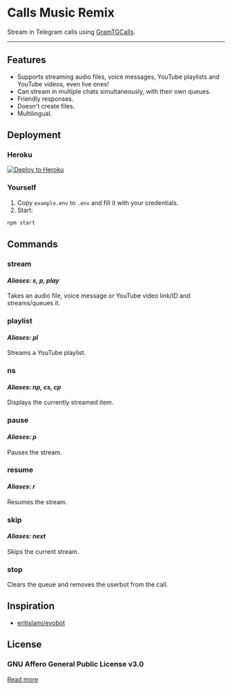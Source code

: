 # Calls Music Remix

Stream in Telegram calls using [GramTGCalls](https://github.com/tgcallsjs/gram-tgcalls).

---

## Features

- Supports streaming audio files, voice messages, YouTube playlists and YouTube videos, even live ones!
- Can stream in multiple chats simultaneously, with their own queues.
- Friendly responses.
- Doesn't create files.
- Multilingual.

## Deployment

### Heroku

[![Deploy to Heroku](https://www.herokucdn.com/deploy/button.svg)](https://heroku.com/deploy?template=https://github.com/callsmusic/CallsMusicRemix)

### Yourself

1. Copy `example.env` to `.env` and fill it with your credentials.
2. Start:

```bash
npm start
```

## Commands

### stream

#### _Aliases: s, p, play_

Takes an audio file, voice message or YouTube video link/ID and streams/queues it.

### playlist

#### _Aliases: pl_

Streams a YouTube playlist.

### ns

#### _Aliases: np, cs, cp_

Displays the currently streamed item.

### pause

#### _Aliases: p_

Pauses the stream.

### resume

#### _Aliases: r_

Resumes the stream.

### skip

#### _Aliases: next_

Skips the current stream.

### stop

Clears the queue and removes the userbot from the call.

## Inspiration

- [eritislami/evobot](https://github.com/eritislami/evobot)

## License

### GNU Affero General Public License v3.0

[Read more](./LICENSE)
